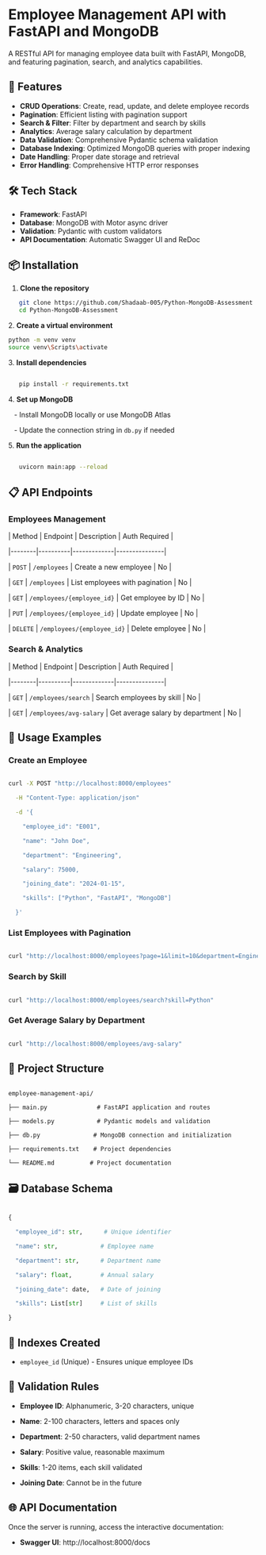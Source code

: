 # Employee Management API with FastAPI and MongoDB

A RESTful API for managing employee data built with FastAPI, MongoDB, and featuring pagination, search, and analytics capabilities.

## 🚀 Features

- **CRUD Operations**: Create, read, update, and delete employee records
- **Pagination**: Efficient listing with pagination support
- **Search & Filter**: Filter by department and search by skills
- **Analytics**: Average salary calculation by department
- **Data Validation**: Comprehensive Pydantic schema validation
- **Database Indexing**: Optimized MongoDB queries with proper indexing
- **Date Handling**: Proper date storage and retrieval
- **Error Handling**: Comprehensive HTTP error responses

## 🛠️ Tech Stack

- **Framework**: FastAPI
- **Database**: MongoDB with Motor async driver
- **Validation**: Pydantic with custom validators
- **API Documentation**: Automatic Swagger UI and ReDoc

## 📦 Installation

1. **Clone the repository**
```bash
   git clone https://github.com/Shadaab-005/Python-MongoDB-Assessment
   cd Python-MongoDB-Assessment
```



2\. **Create a virtual environment**
```bash
python -m venv venv
source venv\Scripts\activate
```

3\. **Install dependencies**
```bash

   pip install -r requirements.txt

```

4\. **Set up MongoDB**

   - Install MongoDB locally or use MongoDB Atlas

   - Update the connection string in `db.py` if needed

5\. **Run the application**
```bash

   uvicorn main:app --reload
```

## 📋 API Endpoints

### Employees Management

| Method | Endpoint | Description | Auth Required |

|--------|----------|-------------|---------------|

| `POST` | `/employees` | Create a new employee | No |

| `GET` | `/employees` | List employees with pagination | No |

| `GET` | `/employees/{employee_id}` | Get employee by ID | No |

| `PUT` | `/employees/{employee_id}` | Update employee | No |

| `DELETE` | `/employees/{employee_id}` | Delete employee | No |

### Search & Analytics

| Method | Endpoint | Description | Auth Required |

|--------|----------|-------------|---------------|

| `GET` | `/employees/search` | Search employees by skill | No |

| `GET` | `/employees/avg-salary` | Get average salary by department | No |

## 🔧 Usage Examples

### Create an Employee

```bash

curl -X POST "http://localhost:8000/employees"

  -H "Content-Type: application/json"

  -d '{

    "employee_id": "E001",

    "name": "John Doe",

    "department": "Engineering",

    "salary": 75000,

    "joining_date": "2024-01-15",

    "skills": ["Python", "FastAPI", "MongoDB"]

  }'

```

### List Employees with Pagination

```bash

curl "http://localhost:8000/employees?page=1&limit=10&department=Engineering"

```

### Search by Skill

```bash

curl "http://localhost:8000/employees/search?skill=Python"

```

### Get Average Salary by Department

```bash

curl "http://localhost:8000/employees/avg-salary"

```

## 📁 Project Structure

```

employee-management-api/

├── main.py              # FastAPI application and routes

├── models.py            # Pydantic models and validation

├── db.py               # MongoDB connection and initialization

├── requirements.txt    # Project dependencies

└── README.md          # Project documentation

```

## 🗃️ Database Schema

```python

{

  "employee_id": str,      # Unique identifier

  "name": str,            # Employee name

  "department": str,      # Department name

  "salary": float,        # Annual salary

  "joining_date": date,   # Date of joining

  "skills": List[str]     # List of skills

}

```

## 🔐 Indexes Created

- `employee_id` (Unique) - Ensures unique employee IDs


## 🚦 Validation Rules

- **Employee ID**: Alphanumeric, 3-20 characters, unique

- **Name**: 2-100 characters, letters and spaces only

- **Department**: 2-50 characters, valid department names

- **Salary**: Positive value, reasonable maximum

- **Skills**: 1-20 items, each skill validated

- **Joining Date**: Cannot be in the future

## 🌐 API Documentation

Once the server is running, access the interactive documentation:

- **Swagger UI**: http://localhost:8000/docs




